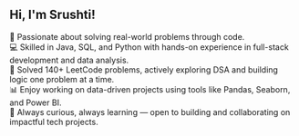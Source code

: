 <h2>Hi, I'm Srushti!</h2>
🌟 Passionate about solving real-world problems through code.<br/>
💻 Skilled in Java, SQL, and Python with hands-on experience in full-stack development and data analysis.<br/>
🧠 Solved 140+ LeetCode problems, actively exploring DSA and building logic one problem at a time.<br/>
📊 Enjoy working on data-driven projects using tools like Pandas, Seaborn, and Power BI.<br/>
🚀 Always curious, always learning — open to building and collaborating on impactful tech projects.<br/>
